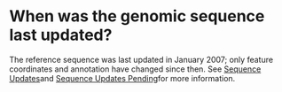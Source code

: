 # When was the genomic sequence last updated?
<!-- pombase_categories: Genome Statistics and Lists -->

The reference sequence was last updated in January 2007; only feature
coordinates and annotation have changed since then. See [Sequence Updates](/status/sequence-updates)and [Sequence Updates Pending](/status/sequence-updates-pending)for more information.

